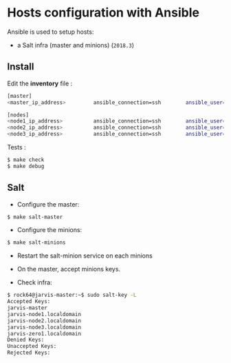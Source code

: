 # Hosts configuration with Ansible

Ansible is used to setup hosts:

* a Salt infra (master and minions) (`2018.3`)

## Install

Edit the **inventory** file :

```bash
[master]
<master_ip_address>         ansible_connection=ssh        ansible_user=pirate

[nodes]
<node1_ip_address>          ansible_connection=ssh        ansible_user=pirate
<node2_ip_address>          ansible_connection=ssh        ansible_user=pirate
<node3_ip_address>          ansible_connection=ssh        ansible_user=pirate
```

Tests :

```bash
$ make check
$ make debug
```

## Salt

* Configure the master:

```bash
$ make salt-master
```

* Configure the minions:

```bash
$ make salt-minions
```

* Restart the salt-minion service on each minions

* On the master, accept minions keys.

* Check infra:

```bash
$ rock64@jarvis-master:~$ sudo salt-key -L
Accepted Keys:
jarvis-master
jarvis-node1.localdomain
jarvis-node2.localdomain
jarvis-node3.localdomain
jarvis-zero1.localdomain
Denied Keys:
Unaccepted Keys:
Rejected Keys:
```